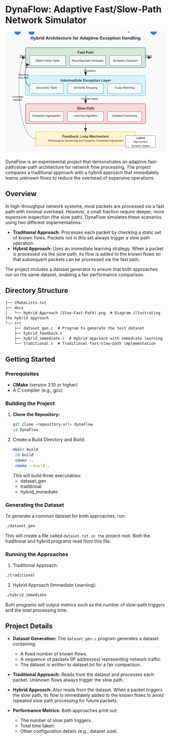 # DynaFlow: Adaptive Fast/Slow-Path Network Simulator

![Hybrid Approach (Slow-Fast-Path)](docs/Hybrid-Approach%20(Slow-Fast-Path).png)

DynaFlow is an experimental project that demonstrates an adaptive fast-path/slow-path architecture for network flow processing. The project compares a traditional approach with a hybrid approach that immediately learns unknown flows to reduce the overhead of expensive operations.

## Overview

In high-throughput network systems, most packets are processed via a fast path with minimal overhead. However, a small fraction require deeper, more expensive inspection (the slow path). DynaFlow simulates these scenarios using two different implementations:

- **Traditional Approach:** Processes each packet by checking a static set of known flows. Packets not in this set always trigger a slow path operation.
- **Hybrid Approach:** Uses an immediate learning strategy. When a packet is processed via the slow path, its flow is added to the known flows so that subsequent packets can be processed via the fast path.

The project includes a dataset generator to ensure that both approaches run on the same dataset, enabling a fair performance comparison.

## Directory Structure

```text
├── CMakeLists.txt
├── docs
│   └── Hybrid-Approach (Slow-Fast-Path).png  # Diagram illustrating the hybrid approach
└── src
    ├── dataset_gen.c  # Program to generate the test dataset
    ├── hybrid_feedback.c
    ├── hybrid_immediate.c  # Hybrid approach with immediate learning
    └── traditional.c  # Traditional fast/slow-path implementation
```


## Getting Started

### Prerequisites

- **CMake** (version 3.10 or higher)
- A C compiler (e.g., gcc)

### Building the Project

1. **Clone the Repository:**
   ```bash
   git clone <repository-url> DynaFlow
   cd DynaFlow
   ```
2. Create a Build Directory and Build:
   ```bash
   mkdir build
    cd build
    cmake ..
    cmake --build .
   ```
   This will build three executables:
   - dataset_gen
   - traditional
   - hybrid_immediate
  
### Generating the Dataset
To generate a common dataset for both approaches, run:
```bash
./dataset_gen
```
This will create a file called `dataset.txt in the` project root. Both the traditional and hybrid programs read from this file.

### Running the Approaches

1. Traditional Approach:
```bash
./traditional
```
2. Hybrid Approach (Immediate Learning):
```bash
./hybrid_immediate
```

Both programs will output metrics such as the number of slow-path triggers and the total processing time.

## Project Details
- **Dataset Generation:**
The `dataset_gen.c` program generates a dataset containing:
    - A fixed number of known flows.
    - A sequence of packets (IP addresses) representing network traffic.
    - The dataset is written to dataset.txt for a fair comparison.

- **Traditional Approach:**
    Reads from the dataset and processes each packet. Unknown flows always trigger the slow path.

- **Hybrid Approach:**
    Also reads from the dataset. When a packet triggers the slow path, its flow is immediately added to the known flows to avoid repeated slow path processing for future packets.

- **Performance Metrics:**
Both approaches print out:
    - The number of slow path triggers.
    - Total time taken.
    - Other configuration details (e.g., dataset size).
